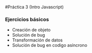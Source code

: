 #Práctica 3 (Intro Javascript)

### Ejercicios básicos

-   Creación de objeto
-   Solución de bug
-   Transformación de datos
-   Solución de bug en codigo asíncrono
